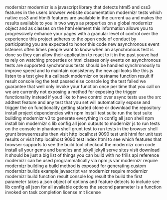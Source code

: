 modernizr modernizr is a javascript library that detects html5 and css3 features in the users browser website documentation modernizr tests which native css3 and html5 features are available in the current ua and makes the results available to you in two ways as properties on a global modernizr object and as classes on the html element this information allows you to progressively enhance your pages with a granular level of control over the experience this project adheres to the open code of conduct by participating you are expected to honor this code new asynchronous event listeners often times people want to know when an asynchronous test is done so they can allow their application to react to it in the past youve had to rely on watching properties or html classes only events on asynchronous tests are supported synchronous tests should be handled synchronously to improve speed and to maintain consistency the new api looks like this js listen to a test give it a callback modernizr on testname function result if result console log the test passed else console log the test failed we guarantee that well only invoke your function once per time that you call on we are currently not exposing a method for exposing the trigger functionality instead if youd like to have control over async tests use the src addtest feature and any test that you set will automatically expose and trigger the on functionality getting started clone or download the repository install project dependencies with npm install test suite run the test suite building modernizr v3 to generate everything in config all json shell npm install bin modernizr c lib config all json outputs to modernizr js to run tests on the console in phantom shell grunt test to run tests in the browser shell grunt browserresults then visit http localhost 9090 test unit html for unit test results or visit http localhost 9090 test index html to see which features that browser supports to see the build tool checkout the modernizr com code install all your gems and bundles and jekyll jekyll serve sites visit download it should be just a big list of things you can build with no frills api reference modernizr can be used programmatically via npm js var modernizr require modernizr building a build method is exposed for generating custom modernizr builds example javascript var modernizr require modernizr modernizr build function result console log result the build the first parameter takes a json object of options and feature detects to include see lib config all json for all available options the second parameter is a function invoked on task completion license mit license